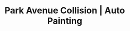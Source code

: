 ---
title: "Park Avenue Collision | Auto Painting"
url: /west-orange/park-avenue-collision-auto-painting/
shop: Autowerkstatt
---